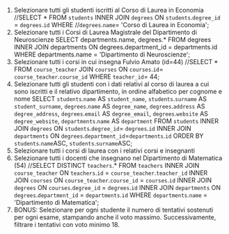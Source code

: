 1. Selezionare tutti gli studenti iscritti al Corso di Laurea in Economia
//SELECT * FROM `students` INNER JOIN `degrees` ON `students`.`degree_id` = `degrees`.`id` WHERE //`degrees`.`name`= 'Corso di Laurea in Economia';
2. Selezionare tutti i Corsi di Laurea Magistrale del Dipartimento di
Neuroscienze
SELECT departments.name, degrees.* FROM degrees INNER JOIN departments ON degrees.department_id = departments.id WHERE departments.name = 'Dipartimento di Neuroscienze';
3. Selezionare tutti i corsi in cui insegna Fulvio Amato (id=44)
//SELECT * FROM `course_teacher` JOIN `courses` ON `courses`.`id`= `course_teacher`.`course_id` WHERE `teacher_id`= 44;
4. Selezionare tutti gli studenti con i dati relativi al corso di laurea a cui
sono iscritti e il relativo dipartimento, in ordine alfabetico per cognome e
nome
SELECT `students`.`name` AS `student_name`, `students`.`surname` AS `student_surname`, `degrees`.`name` AS `degree_name`, `degrees`.`address` AS `degree_address`, `degrees`.`email` AS `degree_email`, `degrees`.`website` AS `degree_website`, `departments`.`name` AS `department` FROM `students` INNER JOIN `degrees` ON `students`.`degree_id`= `degrees`.`id` INNER JOIN `departments` ON `degrees`.`department_id`=`departments`.`id` ORDER BY `students`.`name`ASC, `students`.`surname`ASC;
5. Selezionare tutti i corsi di laurea con i relativi corsi e insegnanti
6. Selezionare tutti i docenti che insegnano nel Dipartimento di
Matematica (54)
//SELECT DISTINCT `teachers`.* FROM `teachers` INNER JOIN `course_teacher` ON `teachers`.`id` = `course_teacher`.`teacher_id` INNER JOIN `courses` ON `course_teacher`.`course_id` = `courses`.`id` INNER JOIN `degrees` ON `courses`.`degree_id` = `degrees`.`id` INNER JOIN `departments` ON `degrees`.`department_id` = `departments`.`id` WHERE `departments`.`name` = 'Dipartimento di Matematica';
7. BONUS: Selezionare per ogni studente il numero di tentativi sostenuti
per ogni esame, stampando anche il voto massimo. Successivamente,
filtrare i tentativi con voto minimo 18.